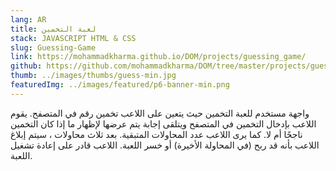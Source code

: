 ```yaml
---
lang: AR
title: لعبة التخمين
stack: JAVASCRIPT HTML & CSS
slug: Guessing-Game
link: https://mohammadkharma.github.io/DOM/projects/guessing_game/
github: https://github.com/mohammadkharma/DOM/tree/master/projects/guessing_game
thumb: ../images/thumbs/guess-min.jpg
featuredImg: ../images/featured/p6-banner-min.png
---
```


واجهة مستخدم للعبة التخمين حيث يتعين على اللاعب تخمين رقم في المتصفح. يقوم اللاعب بإدخال التخمين في المتصفح ويتلقى إجابة يتم عرضها لإظهار ما إذا كان التخمين ناجحًا أم لا. كما يرى اللاعب عدد المحاولات المتبقية. بعد ثلاث محاولات ، سيتم إبلاغ اللاعب بأنه قد ربح (في المحاولة الأخيرة) أو خسر اللعبة. اللاعب قادر على إعادة تشغيل اللعبة.
